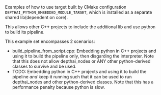 Examples of how to use target built by CMake configuration `DEPTHAI_PYTHON_EMBEDDED_MODULE_TARGET`, which is installed as a separate shared lib(dependent on core).

This allows other C++ projects to include the additional lib and use python to build its pipeline.

This example set encompasses 2 scenarios:
- build_pipeline_from_script.cpp: Embedding python in C++ projects and using it to build the pipeline only, then disgarding the interpreter. Note that this does not allow depthai_nodes or ANY other python-derived classes to survive and be used.
- TODO: Embedding python in C++ projects and using it to build the pipeline *and* keep it running such that it can be used to run depthai_nodes and other python-derived classes. Note that this has a performance penalty because python is slow.